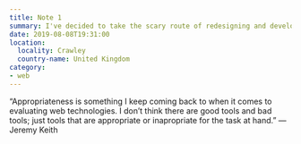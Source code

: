 ```yaml
---
title: Note 1
summary: I've decided to take the scary route of redesigning and developing my website in the open.
date: 2019-08-08T19:31:00
location:
  locality: Crawley
  country-name: United Kingdom
category:
- web
---
```


“Appropriateness is something I keep coming back to when it comes to evaluating web technologies. I don’t think there are good tools and bad tools; just tools that are appropriate or inapropriate for the task at hand.” — Jeremy Keith
